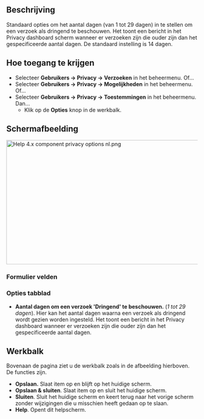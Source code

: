 <!-- Filename: Help4.x:Privacy:_Options / Display title: Privacy: Opties -->

## Beschrijving

Standaard opties om het aantal dagen (van 1 tot 29 dagen) in te stellen
om een verzoek als dringend te beschouwen. Het toont een bericht in het
Privacy dashboard scherm wanneer er verzoeken zijn die ouder zijn dan
het gespecificeerde aantal dagen. De standaard instelling is 14 dagen.

## Hoe toegang te krijgen

- Selecteer **Gebruikers → Privacy → Verzoeken** in het
  beheermenu. Of...
- Selecteer **Gebruikers → Privacy → Mogelijkheden** in het
  beheermenu. Of...
- Selecteer **Gebruikers → Privacy → Toestemmingen** in het
  beheermenu. Dan...
  - Klik op de **Opties** knop in de werkbalk.

## Schermafbeelding

<img
src="https://docs.joomla.org/images/thumb/d/d9/Help-4.x-component-privacy-options-nl.png/800px-Help-4.x-component-privacy-options-nl.png"
decoding="async"
srcset="https://docs.joomla.org/images/d/d9/Help-4.x-component-privacy-options-nl.png 1.5x"
data-file-width="1170" data-file-height="479" width="800" height="328"
alt="Help 4.x component privacy options nl.png" />

### Formulier velden

### Opties tabblad

- **Aantal dagen om een verzoek 'Dringend' te beschouwen.** (*1 tot 29
  dagen*). Hier kan het aantal dagen waarna een verzoek als dringend
  wordt gezien worden ingesteld. Het toont een bericht in het Privacy
  dashboard wanneer er verzoeken zijn die ouder zijn dan het
  gespecificeerde aantal dagen.

## Werkbalk

Bovenaan de pagina ziet u de werkbalk zoals in de afbeelding hierboven.
De functies zijn.

- **Opslaan.** Slaat item op en blijft op het huidige scherm.
- **Opslaan & sluiten**. Slaat item op en sluit het huidige scherm.
- **Sluiten**. Sluit het huidige scherm en keert terug naar het vorige
  scherm zonder wijzigingen die u misschien heeft gedaan op te slaan.
- **Help**. Opent dit helpscherm.
